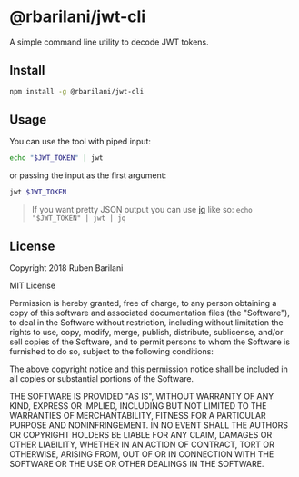 @rbarilani/jwt-cli
==================

A simple command line utility to decode JWT tokens.

## Install

```bash
npm install -g @rbarilani/jwt-cli
```

## Usage

You can use the tool with piped input:

```bash
echo "$JWT_TOKEN" | jwt 
```

or passing the input as the first argument:

```bash
jwt $JWT_TOKEN
```

> If you want pretty JSON output you can use [jq](https://github.com/stedolan/jq) like so: ```echo "$JWT_TOKEN" | jwt | jq```

## License 

Copyright 2018 Ruben Barilani

MIT License

Permission is hereby granted, free of charge, to any person obtaining a copy of this software and associated documentation files (the "Software"), to deal in the Software without restriction, including without limitation the rights to use, copy, modify, merge, publish, distribute, sublicense, and/or sell copies of the Software, and to permit persons to whom the Software is furnished to do so, subject to the following conditions:

The above copyright notice and this permission notice shall be included in all copies or substantial portions of the Software.

THE SOFTWARE IS PROVIDED "AS IS", WITHOUT WARRANTY OF ANY KIND, EXPRESS OR IMPLIED, INCLUDING BUT NOT LIMITED TO THE WARRANTIES OF MERCHANTABILITY, FITNESS FOR A PARTICULAR PURPOSE AND NONINFRINGEMENT. IN NO EVENT SHALL THE AUTHORS OR COPYRIGHT HOLDERS BE LIABLE FOR ANY CLAIM, DAMAGES OR OTHER LIABILITY, WHETHER IN AN ACTION OF CONTRACT, TORT OR OTHERWISE, ARISING FROM, OUT OF OR IN CONNECTION WITH THE SOFTWARE OR THE USE OR OTHER DEALINGS IN THE SOFTWARE.

